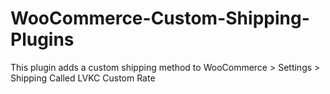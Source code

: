 WooCommerce-Custom-Shipping-Plugins
===================================

This plugin adds a custom shipping method to WooCommerce > Settings > Shipping Called LVKC Custom Rate
